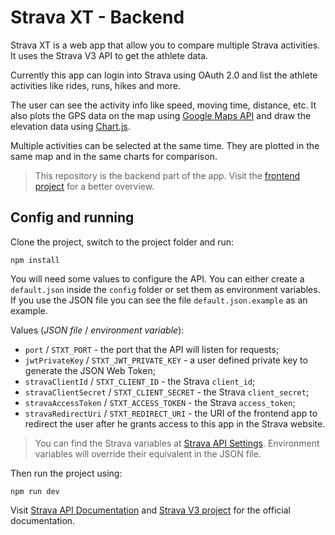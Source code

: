 # Strava XT - Backend

Strava XT is a web app that allow you to compare multiple Strava
activities. It uses the Strava V3 API to get the athlete data.

Currently this app can login into Strava using OAuth 2.0
and list the athlete activities like rides, runs, hikes and more.

The user can see the activity info like speed, moving time, distance,
etc. It also plots the GPS data on the map using
[Google Maps API](https://developers.google.com/maps/documentation/javascript/tutorial)
and draw the elevation data using
[Chart.js](https://www.chartjs.org/).

Multiple activities can be selected at the same time. They
are plotted in the same map and in the same charts for comparison.

> This repository is the backend part of the app. Visit the
[frontend project](https://github.com/viniciuspjardim/strava-xt-frontend)
for a better overview.

## Config and running

Clone the project, switch to the project folder and run:
```shell
npm install
```

You will need some values to configure the API. You can either create a
`default.json` inside the `config` folder or set them as environment variables.
If you use the JSON file you can see the file `default.json.example` as an example.

Values (*JSON file* / *environment variable*):

- `port` / `STXT_PORT` - the port that the API will listen for requests;
- `jwtPrivateKey` / `STXT_JWT_PRIVATE_KEY` - a user defined private key to generate
the JSON Web Token;
- `stravaClientId` / `STXT_CLIENT_ID` - the Strava `client_id`;
- `stravaClientSecret` / `STXT_CLIENT_SECRET` - the Strava `client_secret`;
- `stravaAccessToken` / `STXT_ACCESS_TOKEN` - the Strava `access_token`;
- `stravaRedirectUri` / `STXT_REDIRECT_URI` - the URI of the frontend app to redirect
the user after he grants access to this app in the Strava website.

> You can find the Strava variables at
[Strava API Settings](https://www.strava.com/settings/api). Environment variables will
override their equivalent in the JSON file.

Then run the project using:
```shell
npm run dev
```

Visit [Strava API Documentation](https://developers.strava.com) and
[Strava V3 project](https://github.com/UnbounDev/node-strava-v3#readme) for the
official documentation.
